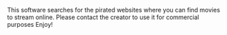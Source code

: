 This software searches for the pirated websites where you can find movies to stream online. 
Please contact the creator to use it for commercial purposes
Enjoy!
